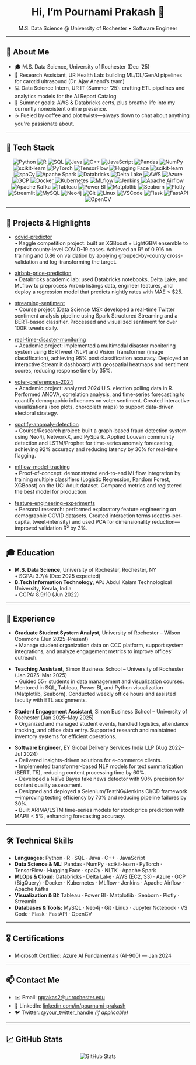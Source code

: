 <!-- ==================== Header / Introduction ==================== -->
<h1 align="center">Hi, I’m Pournami Prakash 👋</h1>
<p align="center">
  M.S. Data Science @ University of Rochester • Software Engineer
</p>

---


<!-- ==================== About Me ==================== -->

## 📖 About Me
- 🎓 M.S. Data Science, University of Rochester (Dec ’25)  
- 🔬 Research Assistant, UR Health Lab: building ML/DL/GenAI pipelines for carotid ultrasound (Dr. Ajay Anand’s team)  
- 💻 Data Science Intern, UR IT (Summer ’25): crafting ETL pipelines and analytics models for the AI Report Catalog  
- 🌱 Summer goals: AWS & Databricks certs, plus breathe life into my currently nonexistent online presence.  
- ☕ Fueled by coffee and plot twists—always down to chat about anything you're passionate about.


---

<!-- ==================== Tech Stack Badges ==================== -->
## 🔧 Tech Stack

<p align="center">
  <!-- Programming Languages -->
  <img src="https://img.shields.io/badge/Python-3776AB?logo=python&logoColor=white" alt="Python" />
  <img src="https://img.shields.io/badge/R-276DC3?logo=r&logoColor=white" alt="R" />
  <img src="https://img.shields.io/badge/SQL-00758F?logo=postgresql&logoColor=white" alt="SQL" />
  <img src="https://img.shields.io/badge/Java-007396?logo=java&logoColor=white" alt="Java" />
  <img src="https://img.shields.io/badge/C++-00599C?logo=c%2B%2B&logoColor=white" alt="C++" />
  <img src="https://img.shields.io/badge/JavaScript-F7DF1E?logo=javascript&logoColor=black" alt="JavaScript" />
  
  <!-- Data Science & ML -->
  <img src="https://img.shields.io/badge/Pandas-150458?logo=pandas&logoColor=white" alt="Pandas" />
  <img src="https://img.shields.io/badge/NumPy-013243?logo=numpy&logoColor=white" alt="NumPy" />
  <img src="https://img.shields.io/badge/scikit--learn-F7931E?logo=scikit-learn&logoColor=white" alt="scikit-learn" />
  <img src="https://img.shields.io/badge/PyTorch-EE4C2C?logo=pytorch&logoColor=white" alt="PyTorch" />
  <img src="https://img.shields.io/badge/TensorFlow-FF6F00?logo=tensorflow&logoColor=white" alt="TensorFlow" />
  <img src="https://img.shields.io/badge/Hugging_Face-FF6DA1?logo=huggingface&logoColor=white" alt="Hugging Face" />
  <img src="https://img.shields.io/badge/scikit--learn-F7931E?logo=scikit-learn&logoColor=white" alt="scikit-learn" />
  <img src="https://img.shields.io/badge/SpaCy-405FF9?logo=spaCy&logoColor=white" alt="spaCy" />
  <img src="https://img.shields.io/badge/Apache_Spark-FF6F00?logo=apache-spark&logoColor=white" alt="Apache Spark" />
  
  <!-- Data Engineering & MLOps -->
  <img src="https://img.shields.io/badge/Databricks-FF2C3E?logo=databricks&logoColor=white" alt="Databricks" />
  <img src="https://img.shields.io/badge/Delta_Lake-00BFA5?logo=databricks&logoColor=white" alt="Delta Lake" />
  <img src="https://img.shields.io/badge/AWS-232F3E?logo=amazon-aws&logoColor=white" alt="AWS" />
  <img src="https://img.shields.io/badge/Azure-0078D4?logo=microsoft-azure&logoColor=white" alt="Azure" />
  <img src="https://img.shields.io/badge/Google_Cloud-4285F4?logo=google-cloud&logoColor=white" alt="GCP" />
  <img src="https://img.shields.io/badge/Docker-2496ED?logo=docker&logoColor=white" alt="Docker" />
  <img src="https://img.shields.io/badge/Kubernetes-326CE5?logo=kubernetes&logoColor=white" alt="Kubernetes" />
  <img src="https://img.shields.io/badge/MLflow-11A29B?logo=mlflow&logoColor=white" alt="MLflow" />
  <img src="https://img.shields.io/badge/Jenkins-D24939?logo=jenkins&logoColor=white" alt="Jenkins" />
  <img src="https://img.shields.io/badge/Airflow-017CEE?logo=apache-airflow&logoColor=white" alt="Apache Airflow" />
  <img src="https://img.shields.io/badge/Kafka-231F20?logo=apache-kafka&logoColor=white" alt="Apache Kafka" />
  
  <!-- Data Visualization & BI -->
  <img src="https://img.shields.io/badge/Tableau-EB6B56?logo=tableau&logoColor=white" alt="Tableau" />
  <img src="https://img.shields.io/badge/Power_BI-F2C811?logo=power-bi&logoColor=black" alt="Power BI" />
  <img src="https://img.shields.io/badge/Matplotlib-11557C?logo=matplotlib&logoColor=white" alt="Matplotlib" />
  <img src="https://img.shields.io/badge/Seaborn-4C72B0?logo=seaborn&logoColor=white" alt="Seaborn" />
  <img src="https://img.shields.io/badge/Plotly-3F4F75?logo=plotly&logoColor=white" alt="Plotly" />
  <img src="https://img.shields.io/badge/Streamlit-FF4E30?logo=streamlit&logoColor=white" alt="Streamlit" />
  
  <!-- Databases & Tools -->
  <img src="https://img.shields.io/badge/MySQL-4479A1?logo=mysql&logoColor=white" alt="MySQL" />
  <img src="https://img.shields.io/badge/Neo4j-2F9B76?logo=neo4j&logoColor=white" alt="Neo4j" />
  <img src="https://img.shields.io/badge/Git-F1502F?logo=git&logoColor=white" alt="Git" />
  <img src="https://img.shields.io/badge/Linux-FCC624?logo=linux&logoColor=white" alt="Linux" />
  <img src="https://img.shields.io/badge/VSCode-007ACC?logo=visual-studio-code&logoColor=white" alt="VSCode" />
  <img src="https://img.shields.io/badge/Flask-000000?logo=flask&logoColor=white" alt="Flask" />
  <img src="https://img.shields.io/badge/FastAPI-009688?logo=fastapi&logoColor=white" alt="FastAPI" />
  <img src="https://img.shields.io/badge/OpenCV-5C3EE8?logo=opencv&logoColor=white" alt="OpenCV" />
</p>

---

<!-- ==================== Projects & Highlights ==================== -->
## 🚀 Projects & Highlights

- [covid-predictor](https://github.com/Pournami-Prakash/covid-predictor)  
  • Kaggle competition project: built an XGBoost + LightGBM ensemble to predict county-level COVID-19 cases. Achieved an R² of 0.916 on training and 0.86 on validation by applying grouped-by-county cross-validation and log-transforming the target.

- [airbnb-price-prediction](https://github.com/Pournami-Prakash/airbnb-price-prediction)  
  • Databricks academic lab: used Databricks notebooks, Delta Lake, and MLflow to preprocess Airbnb listings data, engineer features, and deploy a regression model that predicts nightly rates with MAE < $25.

- [streaming-sentiment](https://github.com/Pournami-Prakash/streaming-sentiment)  
  • Course project (Data Science MS): developed a real-time Twitter sentiment analysis pipeline using Spark Structured Streaming and a BERT-based classifier. Processed and visualized sentiment for over 100K tweets daily.

- [real-time-disaster-monitoring](https://github.com/Pournami-Prakash/real-time-disaster-monitoring)  
  • Academic project: implemented a multimodal disaster monitoring system using BERTweet (NLP) and Vision Transformer (image classification), achieving 95% post classification accuracy. Deployed an interactive Streamlit dashboard with geospatial heatmaps and sentiment scores, reducing response time by 35%.

- [voter-preferences-2024](https://github.com/Pournami-Prakash/voter-preferences-2024)  
  • Academic project: analyzed 2024 U.S. election polling data in R. Performed ANOVA, correlation analysis, and time-series forecasting to quantify demographic influences on voter sentiment. Created interactive visualizations (box plots, choropleth maps) to support data-driven electoral strategy.

- [spotify-anomaly-detection](https://github.com/Pournami-Prakash/spotify-anomaly-detection)  
  • Course/Research project: built a graph-based fraud detection system using Neo4j, NetworkX, and PySpark. Applied Louvain community detection and LSTM/Prophet for time-series anomaly forecasting, achieving 92% accuracy and reducing latency by 30% for real-time flagging.

- [mlflow-model-tracking](https://github.com/Pournami-Prakash/mlflow-model-tracking)  
  • Proof-of-concept: demonstrated end-to-end MLflow integration by training multiple classifiers (Logistic Regression, Random Forest, XGBoost) on the UCI Adult dataset. Compared metrics and registered the best model for production.

- [feature-engineering-experiments](https://github.com/Pournami-Prakash/feature-engineering-experiments)  
  • Personal research: performed exploratory feature engineering on demographic COVID datasets. Created interaction terms (deaths-per-capita, tweet-intensity) and used PCA for dimensionality reduction—improved validation R² by 3%.

---

<!-- ==================== Education ==================== -->
## 🎓 Education
- **M.S. Data Science**, University of Rochester, Rochester, NY  
  • SGPA: 3.7/4 (Dec 2025 expected)  
- **B.Tech Information Technology**, APJ Abdul Kalam Technological University, Kerala, India  
  • CGPA: 8.9/10 (Jun 2022)  

---

<!-- ==================== Experience ==================== -->
## 💼 Experience

- **Graduate Student System Analyst**, University of Rochester – Wilson Commons (Jun 2025–Present)  
  • Manage student organization data on CCC platform, support system integrations, and analyze engagement metrics to improve offices’ outreach.

- **Teaching Assistant**, Simon Business School – University of Rochester (Jan 2025–Mar 2025)  
  • Guided 55+ students in data management and visualization courses. Mentored in SQL, Tableau, Power BI, and Python visualization (Matplotlib, Seaborn). Conducted weekly office hours and assisted faculty with ETL assignments.

- **Student Engagement Assistant**, Simon Business School – University of Rochester (Jan 2025–May 2025)  
  • Organized and managed student events, handled logistics, attendance tracking, and office data entry. Supported research and maintained inventory systems for efficient operations.

- **Software Engineer**, EY Global Delivery Services India LLP (Aug 2022–Jul 2024)  
  • Delivered insights-driven solutions for e-commerce clients.  
  • Implemented transformer-based NLP models for text summarization (BERT, T5), reducing content processing time by 60%.  
  • Developed a Naïve Bayes fake news detector with 90% precision for content quality assessment.  
  • Designed and deployed a Selenium/TestNG/Jenkins CI/CD framework—improving testing efficiency by 70% and reducing pipeline failures by 30%.  
  • Built ARIMA/LSTM time-series models for stock price prediction with MAPE < 5%, enhancing forecasting accuracy.

---

<!-- ==================== Technical Skills ==================== -->
## 🛠️ Technical Skills

- **Languages:** Python · R · SQL · Java · C++ · JavaScript  
- **Data Science & ML:** Pandas · NumPy · scikit-learn · PyTorch · TensorFlow · Hugging Face · spaCy · NLTK · Apache Spark  
- **MLOps & Cloud:** Databricks · Delta Lake · AWS (EC2, S3) · Azure · GCP (BigQuery) · Docker · Kubernetes · MLflow · Jenkins · Apache Airflow · Apache Kafka  
- **Visualization & BI:** Tableau · Power BI · Matplotlib · Seaborn · Plotly · Streamlit  
- **Databases & Tools:** MySQL · Neo4j · Git · Linux · Jupyter Notebook · VS Code · Flask · FastAPI · OpenCV  

---

<!-- ==================== Certifications ==================== -->
## 🎖️ Certifications
- Microsoft Certified: Azure AI Fundamentals (AI-900) — Jan 2024  

---

<!-- ==================== Contact ==================== -->
## 📫 Contact Me
- ✉️ Email: [pprakas2@ur.rochester.edu](mailto:pprakas2@ur.rochester.edu)  
- 🔗 LinkedIn: [linkedin.com/in/pournami-prakash](https://linkedin.com/in/pournami-prakash)  
- 🐦 Twitter: [@your_twitter_handle](https://twitter.com/your_twitter_handle) *(if applicable)*  

---

<!-- ==================== GitHub Stats ==================== -->
## 📈 GitHub Stats
<p align="center">
  <img src="https://github-readme-stats.vercel.app/api?username=Pournami-Prakash&show_icons=true&theme=default" alt="GitHub Stats">
</p>
